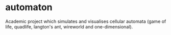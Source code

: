 # automaton
Academic project which simulates and visualises cellular automata (game of life, quadlife, langton's ant, wireworld and one-dimensional). 
